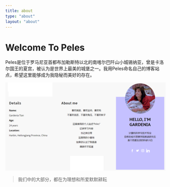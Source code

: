 ```yaml
---
title: about
type: "about"
layout: "about"
---
```


# Welcome To Peles

Peles是位于罗马尼亚首都布加勒斯特以北的南喀尔巴阡山小城锡纳亚，曾是卡洛尔国王的夏宫，被认为是世界上最美的城堡之一。我用Peles命名自己的博客站点，希望这里能够成为我隐秘而美好的存在。

![about](covers/about.png)

> 我们中的大部分，都在为理想和所爱默默耕耘

